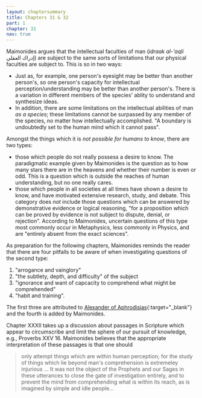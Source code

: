 ```yaml
---
layout: chaptersummary
title: Chapters 31 & 32
part: 1
chapter: 31
nav: true
---
```


Maimonides argues that the intellectual faculties of man (_idraak al-'aqli_ إدراك العقلي) are subject to the same sorts of limitations that our physical faculties are subject to. This is so in two ways:
- Just as, for example, one person's eyesight may be better than another person's, so one person's capacity for intellectual perception/understanding may be better than another person's. There is a variation in different members of the species' ablity to understand and synthesize ideas.
- In addition, there are some limitations on the intellectual abilities of man _as a species_; these limitations cannot be surpassed by any member of the species, no matter how intellectually accomplished. "A boundary is undoubtedly set to the human mind which it cannot pass".

Amongst the things which it is *not possible for humans to know*, there are two types:
- those which people do not really possess a desire to know. The paradigmatic example given by Maimonides is the question as to how many stars there are in the heavens and whether their number is even or odd. This is a question which is outside the reaches of human understanding, but no one really cares.
- those which people in all societies at all times have shown a desire to know, and have motivated extensive research, study, and debate. This category does *not* include those questions which can be answered by demonstrative evidence or logical reasoning, "for a proposition which can be proved by evidence is not subject to dispute, denial, or rejection". According to Maimonides, uncertain questions of this type most commonly occur in Metaphysics, less commonly in Physics, and are "entirely absent from the exact sciences".

As preparation for the following chapters, Maimonides reminds the reader that there are four pitfalls to be aware of when investigating questions of the second type:
1. "arrogance and vainglory"
2. "the subtlety, depth, and difficulty" of the subject
3. "ignorance and want of capcacity to comprehend what might be comprehended"
4. "habit and training".

The first three are attributed to [Alexander of Aphrodisias](https://en.wikipedia.org/wiki/Alexander_of_Aphrodisias){:target="_blank"} and the fourth is added by Maimonides.

Chapter XXXII takes up a discussion about passages in Scripture which appear to circumscribe and limit the sphere of our pursuit of knowledge, e.g., Proverbs XXV 16. Maimonides believes that the appropriate interpretation of these passages is that one should 
> only attempt things which are within human perception; for the study of things which lie beyond man's comprehension is extremeley injurious ... It was not the object of the Prophets and our Sages in these utterances to close the gate of investigation entirely, and to prevent the mind from comprehending what is within its reach, as is imagined by simple and idle people...
